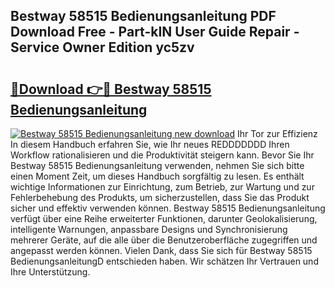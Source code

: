 ## Bestway 58515 Bedienungsanleitung PDF Download Free - Part-kIN User Guide Repair - Service Owner Edition yc5zv

# <h2><a href="http://df3yfb.blite.top/?on=Bestway+58515+Bedienungsanleitung">🔗Download 👉🔴 Bestway 58515 Bedienungsanleitung</a></h2>

[![Bestway 58515 Bedienungsanleitung new download](https://i.imgur.com/lujVjoI.png)](http://df3yfb.blite.top/?on=Bestway+58515+Bedienungsanleitung)
Ihr Tor zur Effizienz In diesem Handbuch erfahren Sie, wie Ihr neues REDDDDDDD Ihren Workflow rationalisieren und die Produktivität steigern kann. Bevor Sie Ihr Bestway 58515 Bedienungsanleitung verwenden, nehmen Sie sich bitte einen Moment Zeit, um dieses Handbuch sorgfältig zu lesen. Es enthält wichtige Informationen zur Einrichtung, zum Betrieb, zur Wartung und zur Fehlerbehebung des Produkts, um sicherzustellen, dass Sie das Produkt sicher und effektiv verwenden können. Bestway 58515 Bedienungsanleitung verfügt über eine Reihe erweiterter Funktionen, darunter Geolokalisierung, intelligente Warnungen, anpassbare Designs und Synchronisierung mehrerer Geräte, auf die alle über die Benutzeroberfläche zugegriffen und angepasst werden können. Vielen Dank, dass Sie sich für Bestway 58515 BedienungsanleitungD entschieden haben. Wir schätzen Ihr Vertrauen und Ihre Unterstützung.
